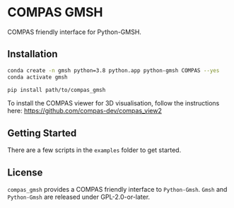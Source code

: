 # COMPAS GMSH

COMPAS friendly interface for Python-GMSH.

## Installation

```bash
conda create -n gmsh python=3.8 python.app python-gmsh COMPAS --yes
conda activate gmsh
```

```bash
pip install path/to/compas_gmsh
```

To install the COMPAS viewer for 3D visualisation, follow the instructions here:
<https://github.com/compas-dev/compas_view2>

## Getting Started

There are a few scripts in the `examples` folder to get started.

## License

`compas_gmsh` provides a COMPAS friendly interface to `Python-Gmsh`.
`Gmsh` and `Python-Gmsh` are released under GPL-2.0-or-later.

